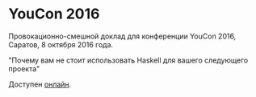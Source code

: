 # YouCon 2016

Провокационно-смешной доклад для конференции YouCon 2016, Саратов, 8 октября 2016 года.

"Почему вам не стоит использовать Haskell для вашего следующего проекта"

Доступен [онлайн](http://denisshevchenko.github.io/youcon2016/).

